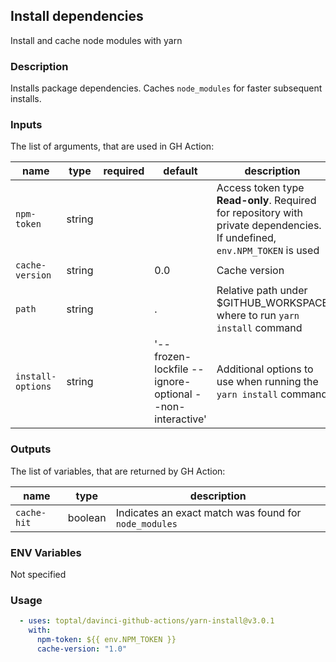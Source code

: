 ## Install dependencies

Install and cache node modules with yarn

### Description

Installs package dependencies. Caches `node_modules` for faster subsequent installs.

### Inputs

The list of arguments, that are used in GH Action:

| name              | type   | required | default                                                   | description                                                                                                               |
| ----------------- | ------ | -------- | -------                                                   | ------------------------------------------------------------------------------------------------------------------------- |
| `npm-token`       | string |          |                                                           | Access token type **Read-only**. Required for repository with private dependencies. If undefined, `env.NPM_TOKEN` is used |
| `cache-version`   | string |          | 0.0                                                       | Cache version                                                                                                             |
| `path`            | string |          | .                                                         | Relative path under $GITHUB\_WORKSPACE where to run `yarn install` command                                                |
| `install-options` | string |          | '--frozen-lockfile --ignore-optional --non-interactive'   | Additional options to use when running the `yarn install` command                                                         |

### Outputs

The list of variables, that are returned by GH Action:

| name        | type    | description                                           |
| ----------- | ------- | ----------------------------------------------------- |
| `cache-hit` | boolean | Indicates an exact match was found for `node_modules` |

### ENV Variables

Not specified

### Usage

```yaml
  - uses: toptal/davinci-github-actions/yarn-install@v3.0.1
    with:
      npm-token: ${{ env.NPM_TOKEN }}
      cache-version: "1.0"
```
